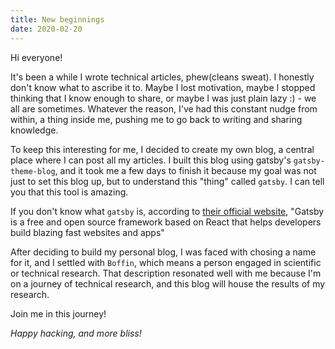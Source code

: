 ```yaml
---
title: New beginnings
date: 2020-02-20
---
```


Hi everyone!

It's been a while I wrote technical articles, phew(cleans sweat). I honestly don't know what to ascribe it to. Maybe I lost motivation, maybe I stopped thinking that I know enough to share, or maybe I was just plain lazy :) - we all are sometimes. Whatever the reason, I've had this constant nudge from within, a thing inside me, pushing me to go back to writing and sharing knowledge.

To keep this interesting for me, I decided to create my own blog, a central place where I can post all my articles. I built this blog using gatsby's `gatsby-theme-blog`, and it took me a few days to finish it because my goal was not just to set this blog up, but to understand this "thing" called `gatsby`. I can tell you that this tool is amazing.

If you don't know what `gatsby` is, according to [their official website](https://www.gatsbyjs.org/), "Gatsby is a free and open source framework based on React that helps developers build blazing fast websites and apps"

After deciding to build my personal blog, I was faced with chosing a name for it, and I settled with `Boffin`, which means a person engaged in scientific or technical research. That description resonated well with me because I'm on a journey of technical research, and this blog will house the results of my research.

Join me in this journey!

_Happy hacking, and more bliss!_
